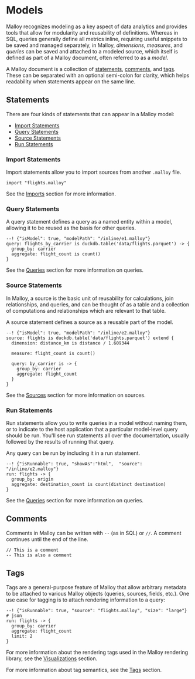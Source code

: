 # Models

Malloy recognizes modeling as a key aspect of data analytics and provides tools that allow for modularity and reusability of definitions. Whereas in SQL, queries generally define all metrics inline, requiring useful snippets to be saved and managed separately, in Malloy,
_dimensions_, _measures_, and _queries_ can be saved and attached to a modeled source, which itself is defined as part of a Malloy document, often referred to as a _model_.

A Malloy document is a collection of [statements](#statements), [comments](#comments), and [tags](#tags). These can be separated with an optional semi-colon for clarity, which helps readability when statements appear on the same line.

## Statements

There are four kinds of statements that can appear in a Malloy model:

* [Import Statements](#import-statements)
* [Query Statements](#query-statements)
* [Source Statements](#source-statements)
* [Run Statements](#run-statements)


### Import Statements

Import statements allow you to import sources from another <code>.malloy</code> file. 

```malloy
import "flights.malloy"
```

See the [Imports](imports.md) section for more information.

### Query Statements

A query statement defines a query as a named entity within a model, allowing it to be reused as the basis for other queries.

```malloy
--! {"isModel": true, "modelPath": "/inline/e1.malloy"}
query: flights_by_carrier is duckdb.table('data/flights.parquet') -> {
  group_by: carrier
  aggregate: flight_count is count()
}
```

See the [Queries](query.md) section for more information on queries.

### Source Statements

In Malloy, a source is the basic unit of reusability for calculations, join relationships, and queries, and can be thought of as a table and a collection of computations and relationships which are relevant to that table.

A source statement defines a source as a reusable part of the model.

```malloy
--! {"isModel": true, "modelPath": "/inline/e2.malloy"}
source: flights is duckdb.table('data/flights.parquet') extend {
  dimension: distance_km is distance / 1.609344

  measure: flight_count is count()

  query: by_carrier is -> {
    group_by: carrier
    aggregate: flight_count
  }
}
```

See the [Sources](source.md) section for more information on sources.

### Run Statements

Run statements allow you to write queries in a model without naming them, or to indicate to the host application that a particular model-level query should be run. You'll see run statements all over the documentation, usually followed by the results of running that query. 

Any query can be run by including it in a run statement.

```malloy
--! {"isRunnable": true, "showAs":"html",  "source": "/inline/e2.malloy"}
run: flights -> { 
  group_by: origin
  aggregate: destination_count is count(distinct destination) 
}
```

See the [Queries](query.md) section for more information on queries.

## Comments

Comments in Malloy can be written with `--` (as in SQL) or `//`. A comment continues until the end of the line.

```malloy
// This is a comment
-- This is also a comment
```

## Tags

Tags are a general-purpose feature of Malloy that allow arbitrary metadata to be attached to various Malloy objects (queries, sources, fields, etc.). One use case for tagging is to attach rendering information to a query:

```malloy
--! {"isRunnable": true, "source": "flights.malloy", "size": "large"}
# json
run: flights -> {
  group_by: carrier
  aggregate: flight_count
  limit: 2
}
```

For more information about the rendering tags used in the Malloy rendering library, see the [Visualizations](../visualizations/overview.md) section.

For more information about tag semantics, see the [Tags](./tags.md) section.